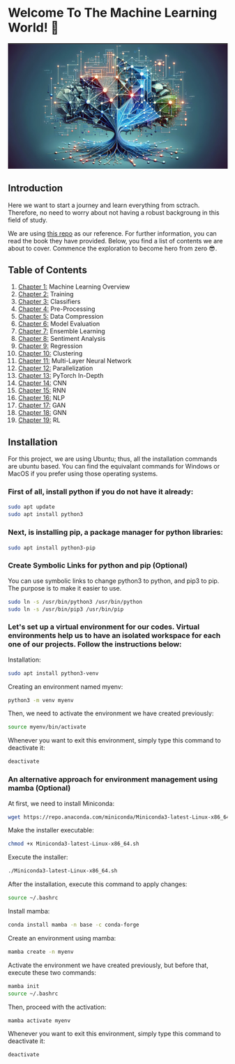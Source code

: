 # Welcome To The Machine Learning World! 👋
![alt text](./assets/ml_image.png)

## Introduction
Here we want to start a journey and learn everything from sctrach. Therefore, no need to worry about not having a robust backgroung in this field of study.

We are using [this repo](https://github.com/rasbt/machine-learning-book) as our reference. For further information, you can read the book they have provided. Below, you find a list of contents we are about to cover. Commence the exploration to become hero from zero 😎.

## Table of Contents
1. [Chapter 1:](./chapters/01-Machine-Learning-Overview/ch01.ipynb) Machine Learning Overview
2. [Chapter 2:](./chapters/02-Training/ch02.ipynb) Training
3. [Chapter 3:](./chapters/03-Classifiers/ch03.ipynb) Classifiers
4. [Chapter 4:](./chapters/04-Pre-Processing/ch04.ipynb) Pre-Processing
5. [Chapter 5:](./chapters/05-Data-Compression/ch05.ipynb) Data Compression
6. [Chapter 6:](./chapters/06-Model-Evaluation/ch06.ipynb) Model Evaluation
7. [Chapter 7:](./chapters/07-Ensemble-Learning/ch07.ipynb) Ensemble Learning
8. [Chapter 8:](./chapters/08-Sentiment-Analysis/ch08.ipynb) Sentiment Analysis
9. [Chapter 9:](./chapters/09-Regression/ch09.ipynb) Regression
10. [Chapter 10:](./chapters/10-Clustering/ch10.ipynb) Clustering
11. [Chapter 11:](./chapters/11-Multi-Layer-Neural-Network/ch11.ipynb) Multi-Layer Neural Network
12. [Chapter 12:](./chapters/12-Parallelization/ch12.ipynb) Parallelization
13. [Chapter 13:](./chapters/13-PyTorch-In-Depth/ch13.ipynb) PyTorch In-Depth
14. [Chapter 14:](./chapters/14-CNN/ch14.ipynb) CNN
15. [Chapter 15:](./chapters/15-RNN/ch15.ipynb) RNN
16. [Chapter 16:](./chapters/16-NLP/ch16.ipynb) NLP
17. [Chapter 17:](./chapters/17-GAN/ch17.ipynb) GAN
18. [Chapter 18:](./chapters/18-GNN/ch18.ipynb) GNN
19. [Chapter 19:](./chapters/19-RL/ch19.ipynb) RL

## Installation
For this project, we are using Ubuntu; thus, all the installation commands are ubuntu based. You can find the equivalant commands for Windows or MacOS if you prefer using those operating systems. 

### First of all, install python if you do not have it already:
```bash
sudo apt update
sudo apt install python3
```

### Next, is installing pip, a package manager for python libraries:
```bash
sudo apt install python3-pip
```

### Create Symbolic Links for python and pip (Optional)
You can use symbolic links to change python3 to python, and pip3 to pip. The purpose is to make it easier to use.
```bash
sudo ln -s /usr/bin/python3 /usr/bin/python
sudo ln -s /usr/bin/pip3 /usr/bin/pip
```

### Let's set up a virtual environment for our codes. Virtual environments help us to have an isolated workspace for each one of our projects. Follow the instructions below:

Installation:
```bash
sudo apt install python3-venv
```

Creating an environment named myenv:
```bash
python3 -m venv myenv
```

Then, we need to activate the environment we have created previously:
```bash
source myenv/bin/activate
```

Whenever you want to exit this environment, simply type this command to deactivate it:
```bash
deactivate
```

### An alternative approach for environment management using mamba (Optional)
At first, we need to install Miniconda:
```bash
wget https://repo.anaconda.com/miniconda/Miniconda3-latest-Linux-x86_64.sh
```

Make the installer executable:
```bash
chmod +x Miniconda3-latest-Linux-x86_64.sh
```

Execute the installer:
```bash
./Miniconda3-latest-Linux-x86_64.sh
```

After the installation, execute this command to apply changes:
```bash
source ~/.bashrc
```

Install mamba:
```bash
conda install mamba -n base -c conda-forge
```

Create an environment using mamba:
```bash
mamba create -n myenv
```

Activate the environment we have created previously, but before that, execute these two commands:
```bash
mamba init
source ~/.bashrc
```

Then, proceed with the activation:
```bash
mamba activate myenv
```

Whenever you want to exit this environment, simply type this command to deactivate it:
```bash
deactivate
```
